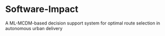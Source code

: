 # Software-Impact
A ML-MCDM-based decision support system for optimal route selection in autonomous urban delivery
